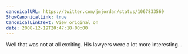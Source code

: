 ```yaml
---
canonicalURL: https://twitter.com/jmjordan/status/1067833569
ShowCanonicalLink: true
CanonicalLinkText: View original on
date: 2008-12-19T20:47:18+00:00
---
```

Well that was not at all exciting. His lawyers were a lot more interesting...